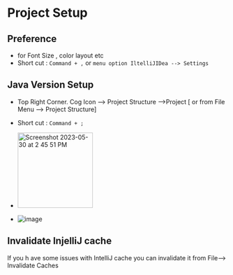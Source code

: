 # Project Setup 

## Preference 
- for Font Size , color layout etc 
- Short cut : `Command + ,` or `menu option IltelliJIDea --> Settings`

## Java Version Setup 
- Top Right Corner. Cog Icon --> Project Structure -->Project [ or from File Menu --> Project Structure]
- Short cut : `Command + ;`

- <img width="172" alt="Screenshot 2023-05-30 at 2 45 51 PM" src="https://github.com/atanumallik1/IntelliJ/assets/8110582/45785521-a3b0-424d-b619-9aa7f85b55fc">
- ![image](https://github.com/atanumallik1/IntelliJ/assets/8110582/b5c5445d-4c43-4695-93f5-2c10563b9fb8)

## Invalidate InjelliJ cache
If you h ave some issues with IntelliJ cache you can invalidate it from File--> Invalidate Caches 
